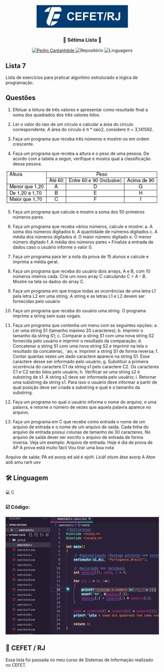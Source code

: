 <h1 align="center">
    <img alt="CEFET/RJ" title="Cefet" src="github/logo.png" width="300px" />
</h1>

<div align="center">
    <h3> 🔵 Sétima Lista 🔵 </h3>
    <a href="https://github.com/PedroCantanhede" target="_blank">
      <img src="https://img.shields.io/static/v1?label=Author&message=PedroCantanhede&color=003d74&style=for-the-badge" target="_blank" alt="Pedro Cantanhêde">
    </a>
    <img src="https://img.shields.io/github/repo-size/PedroCantanhede/setima-lista?color=003d74&style=for-the-badge" alt="Repositório"> 
    <img src="https://img.shields.io/github/languages/count/PedroCantanhede/setima-lista?color=003d74&style=for-the-badge" alt="Linguagens">
</div>

## Lista 7

Lista de exercícios para praticar algoritmo estruturado e lógica de programação.

## Questões

1.	Efetuar a leitura de três valores e apresentar como resultado final a soma dos quadrados dos três valores lidos.

2.	Ler o valor do raio de um círculo e calcular a área do círculo correspondente. A área do círculo é π * raio2, considere π = 3,141592.

3.	Faça um programa que receba três números e mostre-os em ordem crescente.

4.	Faça um programa que receba a altura e o peso de uma pessoa. De acordo com a tabela a seguir, verifique e mostra qual a classificação dessa pessoa. 

 <img alt="Questão" title="Cefet" src="github/tabela.png"/>

5.	Faça um programa que calcule e mostre a soma dos 50 primeiros números pares.

6.	Faça um programa que receba vários números, calcule e mostre:
a.	A soma dos números digitados
b.	A quantidade de números digitados
c.	A média dos números digitados
d.	O maior número digitado
e.	O menor número digitado
f.	A média dos números pares
•	Finalize a entrada de dados caso o usuário informe o valor 0. 

7.	Faça um programa para ler a nota da prova de 15 alunos e calcule e imprima a média geral.

8.	Faça um programa que receba do usuário dois arrays, A e B, com 10 números inteiros cada. Crie um novo array C calculando C = A - B. Mostre na tela os dados do array C.

9.	Faça um programa em que troque todas as ocorrências de uma letra L1 pela letra L2 em uma string. A string e as letras L1 e L2 devem ser fornecidas pelo usuário 

10.	Faça um programa que receba do usuário uma string. O programa imprime a string sem suas vogais. 

11.	Faça um programa que contenha um menu com as seguintes opções:
a.	Ler uma string S1 (tamanho máximo 20 caracteres);
b.	Imprimir o tamanho da string S1;
c.	Comparar a string S1 com uma nova string S2 fornecida pelo usuário e imprimir o resultado da comparação;
d.	Concatenar a string S1 com uma nova string S2 e imprimir na tela o resultado da concatenac¸ ˜ao;
e.	Imprimir a string S1 de forma reversa;
f.	Contar quantas vezes um dado caractere aparece na string S1. Esse caractere desse ser informado pelo usuário;
g.	Substituir a primeira ocorrência do caractere C1 da string s1 pelo caractere C2. Os caracteres C1 e C2 serão lidos pelo usuário;
h.	Verificar se uma string s2 é substring de s1. A string s2 deve ser informada pelo usuário;
i.	Retornar uma substring da string s1. Para isso o usuário deve informar a partir de qual posição deve ser criada a substring e qual é o tamanho da substring.

12.	Faça um programa no qual o usuário informa o nome do arquivo, e uma palavra, e retorne o número de vezes que aquela palavra aparece no arquivo.

13.	Faça um programa em C que recebe como entrada o nome de um arquivo de entrada e o nome de um arquivo de saída. Cada linha do arquivo de entrada possui colunas de tamanho de 30 caracteres. No arquivo de saída dever ser escrito o arquivo de entrada de forma inversa. Veja um exemplo:
Arquivo de entrada:
Hoje é dia de prova de AP
A prova está muito fácil
Vou tirar uma boa nota

Arquivo de saída: 
PA ed avorp ed aid é ejoH. 
Licáf otium átse avorp A
Aton aob amu rarit uov


## 🛠️ Linguagem

💻 C


### ☑️ Código:

![image](github/codigo.JPG)


## 🌟 CEFET / RJ

Essa lista foi passada no meu curso de Sistemas de Informação realizado no CEFET.

